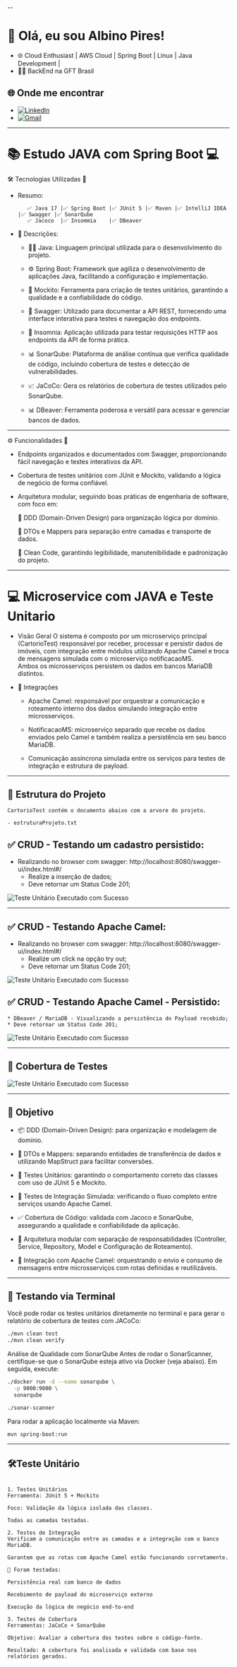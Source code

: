 --
# 👋 Olá, eu sou Albino Pires!

- 🌐 Cloud Enthusiast | AWS Cloud | Spring Boot | Linux | Java Development | 
- 👨‍💻 BackEnd na GFT Brasil

## 🌐 Onde me encontrar

- [![LinkedIn](https://img.shields.io/badge/LinkedIn-0077B5?style=for-the-badge&logo=linkedin&logoColor=white)](https://www.linkedin.com/in/albino-pires-b188391b3/)
- [![Gmail](https://img.shields.io/badge/Gmail-333333?style=for-the-badge&logo=gmail&logoColor=red)](mailto:albinofp34@gmail.com)

---

# 📚 Estudo JAVA com Spring Boot 💻

🛠️ Tecnologias Utilizadas 🧰
- Resumo:

         ✅ Java 17 |✅ Spring Boot |✅ JUnit 5 |✅ Maven |✅ IntelliJ IDEA |✅ Swagger |✅ SonarQube 
         ✅ Jacoco  |✅ Insommia    |✅ DBeaver 

- 📄 Descrições:

    * 👨‍💻 Java: Linguagem principal utilizada para o desenvolvimento do projeto.

    * ⚙️ Spring Boot: Framework que agiliza o desenvolvimento de aplicações Java, facilitando a configuração e implementação.

    * 🧪 Mockito: Ferramenta para criação de testes unitários, garantindo a qualidade e a confiabilidade do código.

    * 📄 Swagger: Utilizado para documentar a API REST, fornecendo uma interface interativa para testes e navegação dos endpoints.

    * 🧪 Insomnia: Aplicação utilizada para testar requisições HTTP aos endpoints da API de forma prática.

    * 📊 SonarQube: Plataforma de análise contínua que verifica qualidade de código, incluindo cobertura de testes e detecção de vulnerabilidades.

    * 📈 JaCoCo: Gera os relatórios de cobertura de testes utilizados pelo SonarQube.

    * 📊 DBeaver: Ferramenta poderosa e versátil para acessar e gerenciar bancos de dados.



---
⚙️ Funcionalidades 🔐

  - Endpoints organizados e documentados com Swagger, proporcionando fácil navegação e testes interativos da API.

  - Cobertura de testes unitários com JUnit e Mockito, validando a lógica de negócio de forma confiável.

  - Arquitetura modular, seguindo boas práticas de engenharia de software, com foco em:

    📄 DDD (Domain-Driven Design) para organização lógica por domínio.

    📄 DTOs e Mappers para separação entre camadas e transporte de dados.

    📄 Clean Code, garantindo legibilidade, manutenibilidade e padronização do projeto.



---
# 💻 Microservice com JAVA e Teste Unitario

- Visão Geral
O sistema é composto por um microserviço principal (CartorioTest) responsável por receber, processar e persistir dados de imóveis, com integração entre módulos utilizando Apache Camel e troca de mensagens simulada com o microserviço notificacaoMS.  
Ambos os microsserviços persistem os dados em bancos MariaDB distintos.


- 🔄 Integrações
  
  - Apache Camel: responsável por orquestrar a comunicação e roteamento interno dos dados simulando integração entre microsserviços.

  - NotificacaoMS: microserviço separado que recebe os dados enviados pelo Camel e também realiza a persistência em seu banco MariaDB.

  - Comunicação assíncrona simulada entre os serviços para testes de integração e estrutura de payload.


---

## 📄 Estrutura do Projeto

```
CartorioTest contém o documento abaixo com a arvore do projeto.

- estruturaProjeto.txt

```
## ✅ CRUD - Testando um cadastro persistido:

* Realizando no browser com swagger: http://localhost:8080/swagger-ui/index.html#/
    * Realize a inserção de dados;
    * Deve retornar um Status Code 201;


 
![Teste Unitário Executado com Sucesso](./CartorioTest/images/testepersistidoMariaDB.png)

---
## ✅ CRUD - Testando Apache Camel:

* Realizando no browser com swagger: http://localhost:8080/swagger-ui/index.html#/
    * Realize um click na opção try out;
    * Deve retornar um Status Code 201;

![Teste Unitário Executado com Sucesso](./CartorioTest/images/CRUDPOSTAPACHETEST1.png)

## ✅ CRUD - Testando Apache Camel - Persistido:

    * DBeaver / MariaDB - Visualizando a persistência do Payload recebido;
    * Deve retornar um Status Code 201;


![Teste Unitário Executado com Sucesso](./CartorioTest/images/CRUDPOSTAPACHETEST2.png)


---

## 📄 Cobertura de Testes


![Teste Unitário Executado com Sucesso](./CartorioTest/images/testecobertura1.png)

---

## 📄 Objetivo

- 📦 DDD (Domain-Driven Design): para organização e modelagem de domínio.

- 🔁 DTOs e Mappers: separando entidades de transferência de dados e utilizando MapStruct para facilitar conversões.

- 🧪 Testes Unitários: garantindo o comportamento correto das classes com uso de JUnit 5 e Mockito.

- 🔄 Testes de Integração Simulada: verificando o fluxo completo entre serviços usando Apache Camel.

- ✅ Cobertura de Código: validada com Jacoco e SonarQube, assegurando a qualidade e confiabilidade da aplicação.

- 🧩 Arquitetura modular com separação de responsabilidades (Controller, Service, Repository, Model e Configuração de Roteamento).

- 🔀 Integração com Apache Camel: orquestrando o envio e consumo de mensagens entre microsserviços com rotas definidas e reutilizáveis.



---

## 🧪 Testando via Terminal

Você pode rodar os testes unitários diretamente no terminal e para gerar o relatório de cobertura de testes com JACoCo:

```bash
./mvn clean test
./mvn clean verify
```

Análise de Qualidade com SonarQube
Antes de rodar o SonarScanner, certifique-se que o SonarQube esteja ativo via Docker (veja abaixo). Em seguida, execute:

```bash
./docker run -d --name sonarqube \
  -p 9000:9000 \
  sonarqube

./sonar-scanner
```

Para rodar a aplicação localmente via Maven:

```bash
mvn spring-boot:run

```

---


## 🛠️Teste Unitário

```

1. Testes Unitários
Ferramenta: JUnit 5 + Mockito

Foco: Validação da lógica isolada das classes.

Todas as camadas testadas.

2. Testes de Integração
Verificam a comunicação entre as camadas e a integração com o banco MariaDB.

Garantem que as rotas com Apache Camel estão funcionando corretamente.

📌 Foram testadas:

Persistência real com banco de dados

Recebimento de payload do microserviço externo

Execução da lógica de negócio end-to-end

3. Testes de Cobertura
Ferramentas: JaCoCo + SonarQube

Objetivo: Avaliar a cobertura dos testes sobre o código-fonte.

Resultado: A cobertura foi analisada e validada com base nos relatórios gerados.



